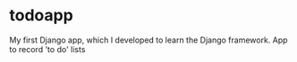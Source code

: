 # todoapp
My first Django app, which I developed to learn the Django framework.
App to record 'to do' lists
